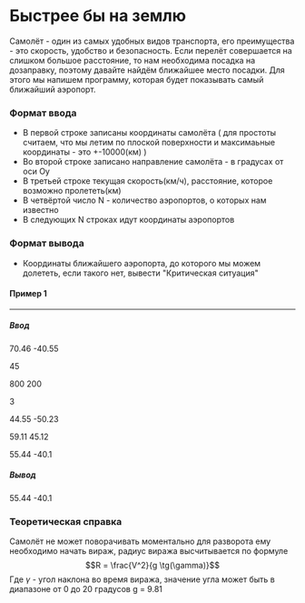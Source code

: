 # Быстрее бы на землю


Самолёт - один из самых удобных видов транспорта, его преимущества - это скорость, удобство и безопасность. Если перелёт совершается на слишком большое расстояние, то нам необходима посадка на дозаправку, поэтому давайте найдём ближайшее место посадки.
Для этого мы напишем программу, которая будет показывать самый ближайший аэропорт.


### Формат ввода
- В первой строке записаны координаты самолёта ( для простоты считаем, что мы летим по плоской поверхности и максимаьные координаты - это +-10000(км) )
- Во второй строке записано направление самолёта - в градусах от оси Oy
- В третьей строке текущая скорость(км/ч), расстояние, которое возможно пролететь(км)
- В четвёртой число N - количество аэропортов, о которых нам известно
- В следующих N строках идут координаты аэропортов

### Формат вывода 
- Координаты ближайшего аэропорта, до которого мы можем долететь,
если такого нет, вывести "Критическая ситуация"


#### Пример 1
----------
##### Ввод
70.46 -40.55

45

800 200

3

44.55 -50.23

59.11 45.12

55.44 -40.1

##### Вывод
55.44 -40.1

### Теоретическая справка
Самолёт не может поворачивать моментально для разворота ему необходимо начать вираж, радиус виража высчитывается по формуле $$R = \frac{V^2}{g \tg(\gamma)}$$
Где $\gamma$ - угол наклона во время виража, значение угла может быть в диапазоне от 0 до 20 градусов
g = 9.81

